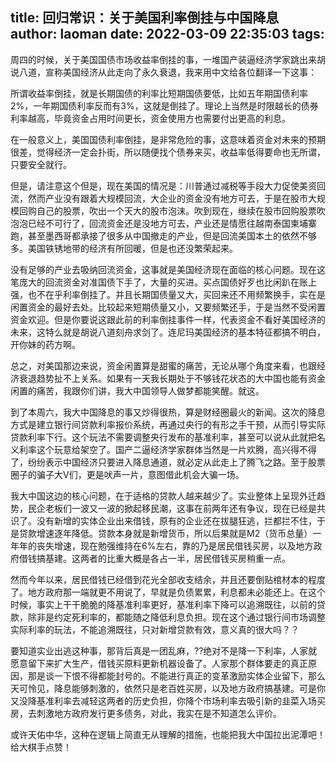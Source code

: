 title: 回归常识：关于美国利率倒挂与中国降息
author: laoman
date: 2022-03-09 22:35:03
tags:
---
周四的时候，关于美国国债市场收益率倒挂的事，一堆国产装逼经济学家跳出来胡说八道，宣称美国经济从此走向了永久衰退，我来用中文给各位翻译一下这事：

所谓收益率倒挂，就是长期国债的利率比短期国债要低，比如五年期国债利率2%，一年期国债利率反而有3%，这就是倒挂了。理论上当然是时限越长的债券利率越高，毕竟资金占用时间更长，资金使用方也需要付出更高的利息。

在一般意义上，美国国债利率倒挂，是非常危险的事，这意味着资金对未来的预期很差，觉得经济一定会扑街，所以随便找个债券来买，收益率低得要命也无所谓，只要安全就行。

但是，请注意这个但是，现在美国的情况是：川普通过减税等手段大力促使美资回流，然而产业没有跟着大规模回流，大企业的资金没有地方可去，于是在股市大规模回购自己的股票，吹出一个天大的股市泡沫。吹到现在，继续在股市回购股票吹泡泡已经不可行了，回流资金还是没地方可去，产业还是情愿往越南泰国柬埔寨跑，甚至墨西哥都承接了很多从中国撤走的产业，但是回流美国本土的依然不够多。美国铁锈地带的经济有所回暖，但是也还没繁荣起来。

没有足够的产业去吸纳回流资金，这事就是美国经济现在面临的核心问题。现在这笔庞大的回流资金对准国债下手了，大量的买进。买点国债好歹也比闲趴在账上强，也不在乎利率倒挂了。并且长期国债量又大，买回来还不用频繁换手，实在是闲置资金的最好去处。比较起来短期债量又小，又要频繁还手，于是当然不受闲置资金欢迎。但是你要说这跟此前的利率倒挂事件一样，代表资金不看好美国经济的未来，这特么就是胡说八道刻舟求剑了。连尼玛美国经济的基本特征都搞不明白，开你妹的药方啊。

总之，对美国那边来说，资金闲置算是甜蜜的痛苦，无论从哪个角度来看，也跟经济衰退趋势扯不上关系。如果有一天我长期处于不够钱花状态的大中国也能有资金闲置的痛苦，我跟你们讲，我大中国领导人做梦都能笑醒。就这。



到了本周六，我大中国降息的事又炒得很热，算是财经圈最火的新闻。这次的降息方式是建立银行间贷款利率报价系统，再通过央行的有形之手干预，从而引导实际贷款利率下行。这个玩法不需要调整央行发布的基准利率，甚至可以说从此就把名义利率这个玩意给架空了。国产二逼经济学家群体当然是一片欢腾，高兴得不得了，纷纷表示中国经济只要进入降息通道，就必定从此走上了腾飞之路。至于股票圈子的骗子大V们，更是吠声一片，意图借此机会大骗一场。

我大中国这边的核心问题，在于适格的贷款人越来越少了。实业整体上呈现外迁趋势，民企老板们一波又一波的掀起移民潮，这事在前两年还有争议，现在已经是共识了。没有新增的实体企业出来借钱，原有的企业还在拔腿狂逃，拦都拦不住，于是贷款增速逐年降低。贷款本身就是新增货币，所以后果就是M2（货币总量）一年年的丧失增速，现在勉强维持在6%左右，靠的乃是居民借钱买房，以及地方政府借钱搞基建。这两者的比重大概是各占一半，居民借钱买房稍重一点。

然而今年以来，居民借钱已经借到花光全部收支结余，并且还要倒贴棺材本的程度了。地方政府那一端就更不用说了，早就是负债累累，利息都未必能还上。在这个时候，事实上干干脆脆的降基准利率更好，基准利率下降可以追溯既往，以前的贷款，除非是约定死利率的，都能随之降低利息负担。现在这个通过银行间市场调整实际利率的玩法，不能追溯既往，只对新增贷款有效，意义真的很大吗？？

要知道实业出逃这种事，那背后真是一团乱麻，??绝对不是降一下利率，人家就愿意留下来扩大生产，借钱买原料更新机器设备了。人家那个群体要走的真正原因，那是谈一下恨不得都能封号的。不能进行真正的变革激励实体企业留下，那么天可怜见，降息能够刺激的，依然只是老百姓买房，以及地方政府搞基建。可是你又没降基准利率去减轻这两者的历史负担，你降个市场利率去吸引新的韭菜入场买房，去刺激地方政府发行更多债务，对此，我实在是不知道怎么评价。

或许天佑中华，这种在逻辑上简直无从理解的措施，也能把我大中国拉出泥潭吧！给大棋手点赞！
